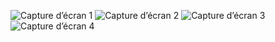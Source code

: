 ![Capture d’écran 1](https://github.com/user-attachments/assets/afc3a835-ab87-4ebc-b642-30da12506c79)
![Capture d’écran 2](https://github.com/user-attachments/assets/8511fe1b-0e36-4809-ac03-48c7515a1a46)
![Capture d’écran 3](https://github.com/user-attachments/assets/0b22fcca-cb6b-4802-a68d-0975e729bb77)
![Capture d’écran 4](https://github.com/user-attachments/assets/a93e23f3-762c-4bc4-bf3f-41ab1148106d)
